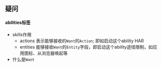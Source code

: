 ## 疑问
#### abilities标签
* skills作用
    - actions 表示能够接收的`Want`的`Action`; 即如启动这个ability HAR
    - entities 能够接收`Want`的`Entity`字段，即启动这个ability途径限制，如应用图标、从浏览器唤起等
* 什么是`Want`